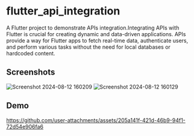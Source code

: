 # flutter_api_integration

A Flutter project to demonstrate APIs integration.Integrating APIs with Flutter is crucial for creating dynamic and data-driven applications. APIs provide a way for Flutter apps to fetch real-time data, authenticate users, and perform various tasks without the need for local databases or hardcoded content.

## Screenshots

![Screenshot 2024-08-12 160209](https://github.com/user-attachments/assets/c5487b55-2b84-4cbb-896e-d67adeeefc2f)
![Screenshot 2024-08-12 160129](https://github.com/user-attachments/assets/b5e17e75-46db-4fb0-a2d3-aff8a86483a7)

## Demo

https://github.com/user-attachments/assets/205a141f-421d-46b9-94f1-72d54e906fa6

